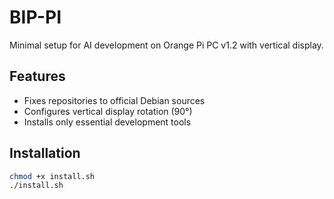 # BIP-PI

Minimal setup for AI development on Orange Pi PC v1.2 with vertical display.

## Features
- Fixes repositories to official Debian sources
- Configures vertical display rotation (90°)
- Installs only essential development tools

## Installation
```bash
chmod +x install.sh
./install.sh
```